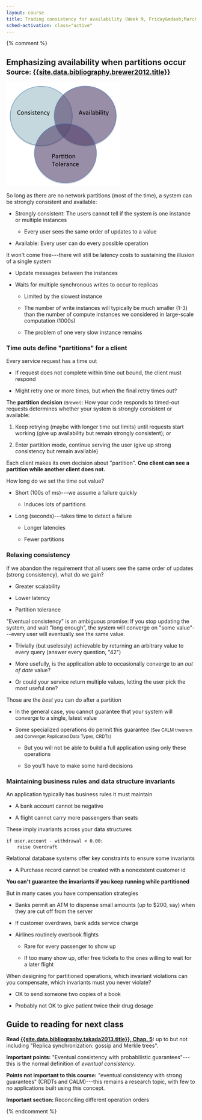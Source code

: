 ```yaml
---
layout: course
title: Trading consistency for availability (Week 9, Friday&mdash;March 14, 2014)
sched-activation: class="active"
---
```

{% comment %}


## Emphasizing availability when partitions occur <small>Source: [{{site.data.bibliography.brewer2012.title}}]({{site.data.bibliography.brewer2012.url}})</small>

<img src="images/AP-Venn.png" alt="CAP Venn diagram with A and P subset highlighted" class="img-responsive">

So long as there are no network partitions (most of the time), a system can be strongly consistent and available:

* Strongly consistent: The users cannot tell if the system is one instance or multiple instances

  * Every user sees the same order of updates to a value

* Available: Every user can do every possible operation

It won't come free---there will still be latency costs to sustaining the illusion of a single system

* Update messages between the instances

* Waits for multiple synchronous writes to occur to replicas

  * Limited by the slowest instance

  * The number of write instances will typically be much smaller (1-3) than the number of compute instances we considered in large-scale computation (1000s)

  * The problem of one very slow instance remains

### Time outs define "partitions" for a client

Every service request has a time out

* If request does not complete within time out bound, the client must respond

* Might retry one or more times, but when the final retry times out?

The **partition decision** <small>(Brewer)</small>: How your code responds
to timed-out requests determines whether your system is strongly consistent
or available:

1. Keep retrying (maybe with longer time out limits) until requests start working (give up availability but remain strongly consistent); or

2. Enter partition mode, continue serving the user (give up strong consistency but remain available)

Each client makes its own decision about "partition". **One client can see a partition while another client does not.**

How long do we set the time out value?

* Short (100s of ms)---we assume a failure quickly

  * Induces lots of partitions

* Long (seconds)---takes time to detect a failure

  * Longer latencies

  * Fewer partitions

### Relaxing consistency

If we abandon the requirement that all users see the same order of updates (strong consistency), what do we gain?

* Greater scalability

* Lower latency

* Partition tolerance

"Eventual consistency" is an ambiguous promise: If you stop updating the
system, and wait "long enough", the system will converge on "some
value"---every user will eventually see the same value.

* Trivially (but uselessly) achievable by returning an arbitrary value to every query (answer every question, "42")

* More usefully, is the application able to occasionally converge to an _out of date_ value?

* Or could your service return multiple values, letting the user pick the most useful one?

Those are the _best_ you can do after a partition

* In the general case, you cannot guarantee that your system will converge to a single, latest value

* Some specialized operations do permit this guarantee <small>(See CALM theorem and Converget Replicated Data Types, CRDTs)</small>

  * But you will not be able to build a full application using only these operations

  * So you'll have to make some hard decisions

### Maintaining business rules and data structure invariants

An application typically has business rules it must maintain

  * A bank account cannot be negative

  * A flight cannot carry more passengers than seats

These imply invariants across your data structures

<pre><code>if user.account - withdrawal &lt; 0.00:
    raise Overdraft
</code></pre>

Relational database systems offer key constraints to ensure some invariants

* A Purchase record cannot be created with a nonexistent customer id

**You can't guarantee the invariants if you keep running while partitioned**

But in many cases you have compensation strategies

* Banks permit an ATM to dispense small amounts (up to $200, say) when they are cut off from the server

* If customer overdraws, bank adds service charge

* Airlines routinely overbook flights

  * Rare for every passenger to show up

  * If too many show up, offer free tickets to the ones willing to wait for a later flight

When designing for partitioned operations, which invariant violations can you compensate, which invariants must you never violate?

* OK to send someone two copies of a book

* Probably not OK to give patient twice their drug dosage

## Guide to reading for next class

**Read [{{site.data.bibliography.takada2013.title}}, Chap.&nbsp;5]({{site.data.bibliography.takada2013.url}}/eventual.html):** up to but not including "Replica synchronization: gossip and Merkle trees".

**Important points:** "Eventual consistency with probabilistic guarantees"---this is the normal definition of _eventual consistency_.

**Points not important to this course:** "eventual consistency
with strong guarantees" (CRDTs and CALM)---this remains a research topic, with few to no
applications built using this concept.

**Important section:** Reconciling different operation orders

{% endcomment %}